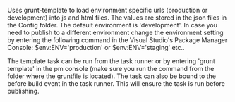 Uses grunt-template to load environment specific urls (production or development) into js and html files. The values are stored in the json files in the Config folder. 
The default environment is 'development'. In case you need to publish to a different environment change the environment setting by entering the following command in the Visual Studio's Package Manager Console:
$env:ENV='production'
or
$env:ENV='staging'
etc..

The template task can be run from the task runner or by entering 'grunt template' in the pm console (make sure you run the command from the folder where the gruntfile is located).
The task can also be bound to the before build event in the task runner. This will ensure the task is run before publishing.